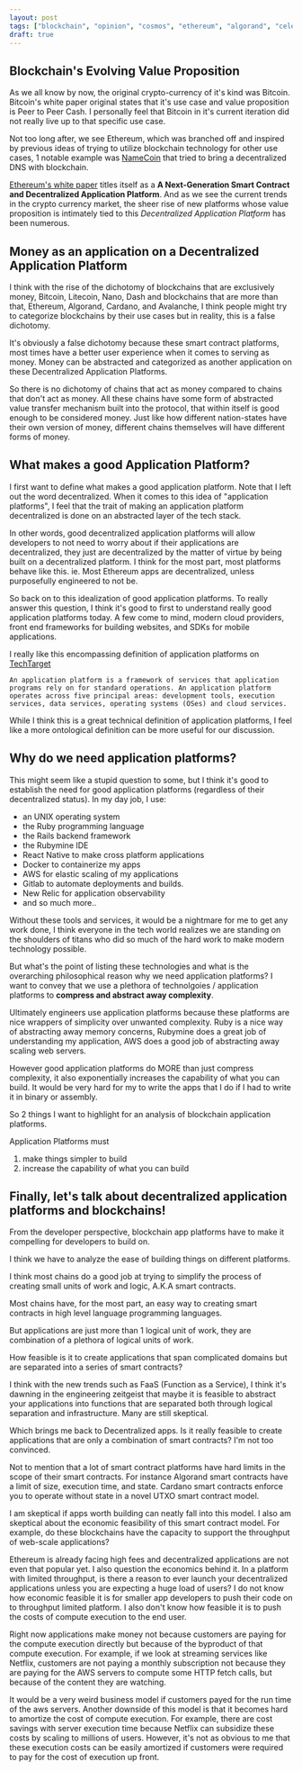 ```yaml
---
layout: post
tags: ["blockchain", "opinion", "cosmos", "ethereum", "algorand", "celestia", "bitcoin"]
draft: true
---
```


## Blockchain's Evolving Value Proposition

As we all know by now, the original crypto-currency of it's kind was Bitcoin. Bitcoin's white paper original states that it's use case and value proposition is Peer to Peer Cash. I personally feel that Bitcoin in it's current iteration did not really live up to that specific use case.

Not too long after, we see Ethereum, which was branched off and inspired by previous ideas of trying to utilize blockchain technology for other use cases, 1 notable example was [NameCoin](https://www.namecoin.org/) that tried to bring a decentralized DNS with blockchain.

[Ethereum's white paper](https://ethereum.org/en/whitepaper/) titles itself as a **A Next-Generation Smart Contract and Decentralized Application Platform**. And as we see the current trends in the crypto currency market, the sheer rise of new platforms whose value proposition is intimately tied to this *Decentralized Application Platform* has been numerous.

## Money as an application on a Decentralized Application Platform

I think with the rise of the dichotomy of blockchains that are exclusively money, Bitcoin, Litecoin, Nano, Dash and blockchains that are more than that, Ethereum, Algorand, Cardano, and Avalanche, I think people might try to categorize blockchains by their use cases but in reality, this is a false dichotomy. 

It's obviously a false dichotomy because these smart contract platforms, most times have a better user experience when it comes to serving as money. Money can be abstracted and categorized as another application on these Decentralized Application Platforms.

So there is no dichotomy of chains that act as money compared to chains that don't act as money. All these chains have some form of abstracted value transfer mechanism built into the protocol, that within itself is good enough to be considered money. Just like how different nation-states have their own version of money, different chains themselves will have different forms of money.

## What makes a good Application Platform?

I first want to define what makes a good application platform. Note that I left out the word decentralized. When it comes to this idea of "application platforms", I feel that the trait of making an application platform decentralized is done on an abstracted layer of the tech stack. 

In other words, good decentralized application platforms will allow developers to not need to worry about if their applications are decentralized, they just are decentralized by the matter of virtue by being built on a decentralized platform. I think for the most part, most platforms behave like this. ie. Most Ethereum apps are decentralized, unless purposefully engineered to not be.

So back on to this idealization of good application platforms. To really answer this question, I think it's good to first to understand really good application platforms today. A few come to mind, modern cloud providers, front end frameworks for building websites, and SDKs for mobile applications.

I really like this encompassing definition of application platforms on [TechTarget](https://www.techtarget.com/searchsoftwarequality/definition/Application-platform)

`An application platform is a framework of services that application programs rely on for standard operations. An application platform operates across five principal areas: development tools, execution services, data services, operating systems (OSes) and cloud services.`

While I think this is a great technical definition of application platforms, I feel like a more ontological definition can be more useful for our discussion.

## Why do we need application platforms?

This might seem like a stupid question to some, but I think it's good to establish the need for good application platforms (regardless of their decentralized status). In my day job, I use: 

* an UNIX operating system
* the Ruby programming language
* the Rails backend framework
* the Rubymine IDE
* React Native to make cross platform applications
* Docker to containerize my apps
* AWS for elastic scaling of my applications
* Gitlab to automate deployments and builds. 
* New Relic for application observability
* and so much more..

Without these tools and services, it would be a nightmare for me to get any work done, I think everyone in the tech world realizes we are standing on the shoulders of titans who did so much of the hard work to make modern technology possible. 

But what's the point of listing these technologies and what is the overarching philosophical reason why we need application platforms? I want to convey that we use a plethora of technolgoies / application platforms to **compress and abstract away complexity**.

Ultimately engineers use application platforms because these platforms are nice wrappers of simplicity over unwanted complexity. Ruby is a nice way of abstracting away memory concerns, Rubymine does a great job of understanding my application, AWS does a good job of abstracting away scaling web servers.

However good application platforms do MORE than just compress complexity, it also exponentially increases the capability of what you can build. It would be very hard for my to write the apps that I do if I had to write it in binary or assembly. 

So 2 things I want to highlight for an analysis of blockchain application platforms.

Application Platforms must
1. make things simpler to build
2. increase the capability of what you can build

## Finally, let's talk about decentralized application platforms and blockchains!

From the developer perspective, blockchain app platforms have to make it compelling for developers to build on.

I think we have to analyze the ease of building things on different platforms.

I think most chains do a good job at trying to simplify the process of creating small units of work and logic, A.K.A smart contracts.

Most chains have, for the most part, an easy way to creating smart contracts in high level language programming languages.

But applications are just more than 1 logical unit of work, they are combination of a plethora of logical units of work.

How feasible is it to create applications that span complicated domains but are separated into a series of smart contracts?

I think with the new trends such as FaaS (Function as a Service), I think it's dawning in the engineering zeitgeist that maybe it is feasible to abstract your applications into functions that are separated both through logical separation and infrastructure. Many are still skeptical.

Which brings me back to Decentralized apps. Is it really feasible to create applications that are only a combination of smart contracts? I'm not too convinced.

Not to mention that a lot of smart contract platforms have hard limits in the scope of their smart contracts. For instance Algorand smart contracts have a limit of size, execution time, and state. Cardano smart contracts enforce you to operate without state in a novel UTXO smart contract model.

I am skeptical if apps worth building can neatly fall into this model. I also am skeptical about the economic feasibility of this smart contract model. For example, do these blockchains have the capacity to support the throughput of web-scale applications?

Ethereum is already facing high fees and decentralized applications are not even that popular yet. I also question the economics behind it. In a platform with limited throughput, is there a reason to ever launch your decentralized applications unless you are expecting a huge load of users? I do not know how economic feasible it is for smaller app developers to push their code on to throughput limited platform. I also don't know how feasible it is to push the costs of compute execution to the end user.

Right now applications make money not because customers are paying for the compute execution directly but because of the byproduct of that compute execution. For example, if we look at streaming services like Netflix, customers are not paying a monthly subscription not because they are paying for the AWS servers to compute some HTTP fetch calls, but because of the content they are watching.

It would be a very weird business model if customers payed for the run time of the aws servers. Another downside of this model is that it becomes hard to amortize the cost of compute execution. For example, there are cost savings with server execution time because Netflix can subsidize these costs by scaling to millions of users. However, it's not as obvious to me that these execution costs can be easily amortized if customers were required to pay for the cost of execution up front.





